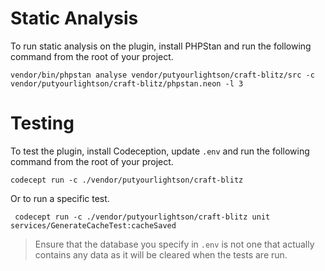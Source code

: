 # Static Analysis

To run static analysis on the plugin, install PHPStan and run the following command from the root of your project.

    vendor/bin/phpstan analyse vendor/putyourlightson/craft-blitz/src -c vendor/putyourlightson/craft-blitz/phpstan.neon -l 3

# Testing

To test the plugin, install Codeception, update `.env` and run the following command from the root of your project.

    codecept run -c ./vendor/putyourlightson/craft-blitz

Or to run a specific test.

     codecept run -c ./vendor/putyourlightson/craft-blitz unit services/GenerateCacheTest:cacheSaved

> Ensure that the database you specify in `.env` is not one that actually contains any data as it will be cleared when the tests are run. 
